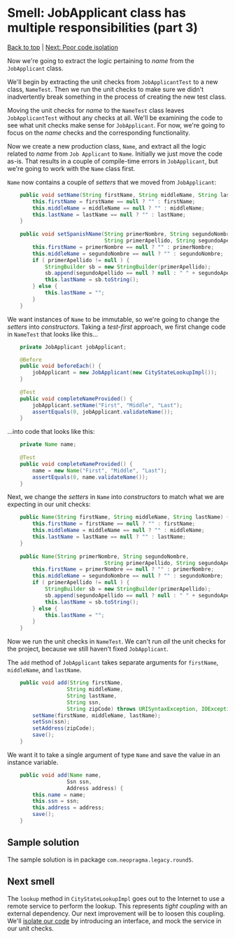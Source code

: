# Smell: JobApplicant class has multiple responsibilities (part 3)

[Back to top](notes.md) | [Next: Poor code isolation](notes-isolation-1.md)

Now we're going to extract the logic pertaining to _name_ from the ```JobApplicant``` class.

We'll begin by extracting the unit checks from ```JobApplicantTest``` to a new class, ```NameTest```. Then we run the unit checks to make sure we didn't inadvertently break something in the process of creating the new test class.

Moving the unit checks for _name_ to the ```NameTest``` class leaves ```JobApplicantTest``` without any checks at all. We'll be examining the code to see what unit checks make sense for ```JobApplicant```. For now, we're going to focus on the _name_ checks and the corresponding functionality.

Now we create a new production class, ```Name```, and extract all the logic related to _name_ from ```Job Applicant``` to ```Name```. Initially we just move the code as-is. That results in a couple of compile-time errors in ```JobApplicant```, but we're going to work with the ```Name``` class first.

```Name``` now contains a couple of _setters_ that we moved from ```JobApplicant```:

```java
	public void setName(String firstName, String middleName, String lastName) {
		this.firstName = firstName == null ? "" : firstName;
		this.middleName = middleName == null ? "" : middleName;
		this.lastName = lastName == null ? "" : lastName;
	}
	
	public void setSpanishName(String primerNombre, String segundoNombre,
							   String primerApellido, String segundoApellido) {
		this.firstName = primerNombre == null ? "" : primerNombre;
		this.middleName = segundoNombre == null ? "" : segundoNombre;
		if ( primerApellido != null ) {
  		    StringBuilder sb = new StringBuilder(primerApellido);
		    sb.append(segundoApellido == null ? null : " " + segundoApellido);
		    this.lastName = sb.toString();
		} else {
			this.lastName = "";
		}
	}
```

We want instances of ```Name``` to be immutable, so we're going to change the _setters_ into _constructors_. Taking a _test-first_ approach, we first change code in ```NameTest``` that looks like this...

```java
	private JobApplicant jobApplicant;

	@Before
	public void beforeEach() {
		jobApplicant = new JobApplicant(new CityStateLookupImpl());
	}
	
	@Test
	public void completeNameProvided() {
		jobApplicant.setName("First", "Middle", "Last");
		assertEquals(0, jobApplicant.validateName());
	}
```

...into code that looks like this:

```java
	private Name name;
	
	@Test
	public void completeNameProvided() {
		name = new Name("First", "Middle", "Last");
		assertEquals(0, name.validateName());
	}
```

Next, we change the _setters_ in ```Name``` into _constructors_ to match what we are expecting in our unit checks:

```java
	public Name(String firstName, String middleName, String lastName) {
		this.firstName = firstName == null ? "" : firstName;
		this.middleName = middleName == null ? "" : middleName;
		this.lastName = lastName == null ? "" : lastName;
	}
	
	public Name(String primerNombre, String segundoNombre,
							   String primerApellido, String segundoApellido) {
		this.firstName = primerNombre == null ? "" : primerNombre;
		this.middleName = segundoNombre == null ? "" : segundoNombre;
		if ( primerApellido != null ) {
  		    StringBuilder sb = new StringBuilder(primerApellido);
		    sb.append(segundoApellido == null ? null : " " + segundoApellido);
		    this.lastName = sb.toString();
		} else {
			this.lastName = "";
		}
	}
```

Now we run the unit checks in ```NameTest```. We can't run _all_ the unit checks for the project, because we still haven't fixed ```JobApplicant```.

The ```add``` method of ```JobApplicant``` takes separate arguments for ```firstName```, ```middleName```, and ```lastName```. 

```java
	public void add(String firstName,
			       String middleName,
			       String lastName,
			       String ssn,
			       String zipCode) throws URISyntaxException, IOException {
		setName(firstName, middleName, lastName);
		setSsn(ssn);
		setAddress(zipCode);
		save();
	}
```

We want it to take a single argument of type ```Name``` and save the value in an instance variable.

```java
	public void add(Name name,
			       Ssn ssn,
			       Address address) {
		this.name = name;
		this.ssn = ssn;
		this.address = address;
		save();
	}
```

## Sample solution

The sample solution is in package ```com.neopragma.legacy.round5```.

## Next smell

The ```lookup``` method in ```CityStateLookupImpl``` goes out to the Internet to use a remote service to perform the lookup. This represents _tight coupling_ with an external dependency. Our next improvement will be to loosen this coupling. We'll [isolate our code](notes-isolation-1.md) by introducing an interface, and mock the service in our unit checks.
